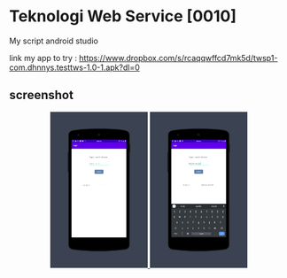 # Teknologi Web Service [0010]
My script android studio

link my app to try : https://www.dropbox.com/s/rcaqqwffcd7mk5d/twsp1-com.dhnnys.testtws-1.0-1.apk?dl=0
## screenshot
<p align="center">
  <a href="https://github.com/Dhn-nys/android1st/blob/main/Input-Word/1.jpg">
    <img src="https://github.com/Dhn-nys/android1st/blob/main/Input-Word/1.jpg" alt="Book" width="35%">
  </a>
  <a href="https://github.com/Dhn-nys/android1st/blob/main/Input-Word/2.jpg">
    <img src="https://github.com/Dhn-nys/android1st/blob/main/Input-Word/2.jpg" alt="Book" width="35%">
  </a>
</p>
